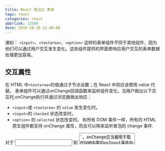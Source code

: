 ```yaml
---
title: React 笔记之 表单
tags: react
categories: react
abbrlink: 13509
date: 2016-10-18 21:48:08
---
```


诸如： `<input>`、`<textarea>`、`<option>` 这样的表单组件不同于其他组件，因为他们可以通过用户交互发生变化。这些组件提供的界面使响应用户交互的表单数据处理更加容易。
<!--more-->
## 交互属性
在 HTML 中`<textarea>`的值通过子节点设置；在 React 中则应该使用 value 代替。
表单组件可以通过onChange回调函数来监听组件变化。当用户做出以下交互时,onChange执行并通过浏览器做出响应：
- `<input>`或 `<textarea>` 的 `value` 发生变化时。
- `<input>`的 `checked` 状态改变时。
- `<option>` 的 `selected` 状态改变时。
和所有 DOM 事件一样，所有的 HTML 原生组件都支持 onChange 属性，而且可以用来监听冒泡的 change 事件.

<div class="tip">
对于`<input>`和`<textarea>`，onChange应当被用于取代DOM内置的onInput事件处理
</div>

## 不可控组件和可控组件
**可控组件**
设置了 `value` 的 `<input>` 是一个受限组件。 对于受限的 `<input>`，渲染出来的 HTML 元素始终保持 `value` 属性的值。
```
render: function() {
    return <input type="text" value="Hello!"/>;
 }
```
上面的代码将渲染出一个值为 Hello! 的 input 元素。用户在渲染出来的元素里输入任何值都不起作用，因为 React 已经赋值为 Hello!。如果想响应更新用户输入的值，就得使用 onChange 事件
```
getInitialState: function() {
    return {value: 'Hello!'};
 },
 handleChange: function(event) {
    this.setState({value: event.target.value});
 },
 render: function() {
    var value = this.state.value;
    return <input type="text" value={value} onChange={this.handleChange} />;
 }
```
**Default Value**
初始值是状态中的value。如果要取数据，可直接使用 `var inputValue = this.state.value`。
```
render: function() {
   return <input type="text" defaultValue={this.state.value}/>;
}
```
<div class="tip">
一个可控组件并不保持自己的原始状态；组件的呈现完全基于属性。
</div>
**实例**
```
var Kekong = React.creatClass({
    getInitialState:function(){
        return {
            dada:'shuaige'
        }
    },
    handleChange:function(e){
        this.setState({
            dada:e.target.value
        });
    },
    submitHandler:function(e){
        e.preventDefault();
        alert(this.state.dada);
    },
    render:function(){
        return <form onSubmit={this.submitHandler}>
            <input type="text" value={this.state.dada} onChange={this.handleChange} />
            <button type="submit">speak</button>
        </form>;
    }
});
ReactDOM.render(<Kekong />,document.body);
```
**不可控组件**
没有设置value(或者设为null) 的`<input>`组件是一个不可控组件。这样的话，组件中的数据和state中的数据并不对应，可以说，组件的数据不可控。
```
render: function() {
    return <input type="text" />;
 }
```
上面的代码将渲染出一个空值的输入框，用户输入将立即反应到元素上。和受限元素一样，使用 onChange 事件可以监听值的变化。
**Default Value**
如果想给组件设置一个非空的初始值，可以使用 defaultValue 属性。 数据在这里并没有存贮在状态中，而是写在input中。
```
render: function() {
   return <input type="text" defaultValue="Hello!" />;
}
```
如果要拿到input中的value，需先拿到其DOM节点，然后获取其value值
```
var inputValue = React.findDOMNode(this.refs.input).value
```
上面的代码渲染出来的元素和受限组件一样有一个初始值，但这个值用户可以改变并会反应到界面上。
同样，`<input type="checkbox">`和`<input type="radio">`支持defaultChecked属性，`<select>`支持设置defaultValue。
`defaultValue`和`defaultChecked`属性只能在初始的render函数中使用，如果你要在随后的render函数中更新value值，你需要使用可控组件。

**实例**
```
var UnKekong = React.creatClass({
    submitHandler:function(e){
        e.preventDefault();
        var helloUnke = React.findDOMNode(this.refs.helloUnke).value;
        alert(helloUnke);
    },
    render:function(){
        return <form onsubmit={this.submitHandler}>
            <input ref="helloUnke" type="text" defaultValue="Dada shuaige" />
            <button type="submit">speak</button>
        </form>;
    }
})
React.render(<Unkekong />,document.body);
```
**Checkbox和Radio的潜在问题**
<div class="tip">
注意，在试图改变正常处理Checkbox和Radio input时，React用一个click事件来代替change事件。大多数情况下，这种行为与预期相同，除了调用preventDefault时。preventDefault从视觉上阻止浏览器更新input，即使checked被触发。它可以在移除调用preventDefault与用setTimeout来切换checked中起作用。
</div>
**Why use Controlled Components**
组件可控的优点：
- 符合React的数据流，单向数据流，从state流向render输出的结果。
- 数据存贮在state中，便于使用。
- 便于对数据进行处理


## 表单元素

- `<label htmlFor="name">Name</label>`
- 要注意for是js关键字，要写成htmlFor。具体JSX语法在之间笔记中有介绍，传送门：React.js学习笔记之JSX解读。现在多数提示用input的placeholder属性替代。
- `<input type="" onChange={this.handleChange}/>`
- `<textarea onChange={this.handleChange}/>`
- `<select onChange={this.handleChange}><option></option></select>`

**实例**
[这是一个demo传送门](https://github.com/Xiaoxianrou/Blog/tree/master/2016.03/React-Demo/demo3)
```
var MyForm = React.createClass({
getInitialState:function(){
    return {
        username:'',
        gender:'man',
        checked:true
    };
},
handleUsernameChange:function(e){
    this.setState({
        username:e.target.value
    });
},
handlerGenderChange:function(e){
    this.setState({
        gender:e.target.value
    });
},
handleCheckedChange:function(e){
    this.setState({
        checked:e.target.checked
    });
},
submitHandler:function (e) {
    e.preventDefault();
    console.log(this.state);
},
render:function () {
    return <form onSubmit={this.submitHandler}>
        <label htmlFor="username">请输入用户名</label>
        <input type="text" onChange={this.handleUsernameChange} value={this.state.username} id="username"/>
        <br/>
        <select onChange={this.handlerGenderChange} value={this.state.gender}>
            <option value="man">男</option>
            <option value="woman">女</option>
        </select>
        <br/>
        <label htmlFor="checkbox">大大是帅哥吗</label>
        <input type="checkbox" value="大大是帅哥" checked={this.state.checked} onChange={this.handleCheckedChange} id="checkbox"/>
        <button type="submit">提交</button>
    </form>
}
});
ReactDOM.render(<MyForm />,document.getElementById('reactDemo'));
```

## 事件处理函数

```
onChange={this.handleChange}
```
若有多个元素要运用事件处理函数，常规的方法是编写多个onChange事件。这么写的话会导致代码维护比较困难并且也非常冗余。更好的做法是把事件处理函数编写为一个。可以采用bind复用和name复用这两种方法。

**bind复用**
```
handleChange:function(name,event){
    ......
}
onChagne={this.handleChange.bind(this,'input')}
```
书写简单，但需要对bind()机制熟悉，性能相对要好。

**实例**
[这是一个demo传送门](https://github.com/Xiaoxianrou/Blog/tree/master/2016.03/React-Demo/demo3)
```
var MyForm = React.createClass({
    getInitialState:function(){
        return {
            username:'',
            gender:'man',
            checked:true
        };
    },
    handleChange:function(name,event){
        var newState={};
        newState[name]=name=="checked"?event.target.checked:event.target.value;
        this.setState(newState);
    },
    submitHandler:function (e) {
        e.preventDefault();
        console.log(this.state);
    },
    render:function () {
        return <form onSubmit={this.submitHandler}>
            <label htmlFor="username">请输入用户名</label>
            <input type="text" onChange={this.handleChange.bind(this,"username")} value={this.state.username} id="username"/>
            <br/>
            <select onChange={this.handleChange.bind(this,"gender")} value={this.state.gender}>
                <option value="man">男</option>
                <option value="woman">女</option>
            </select>
            <br/>
            <label htmlFor="checkbox">大大是帅哥吗</label>
            <input type="checkbox" value="大大是帅哥" checked={this.state.checked} onChange={this.handleChange.bind(this,"checked")} id="checkbox"/>
            <button type="submit">提交</button>
        </form>
    }
});
ReactDOM.render(<MyForm />,document.getElementById('reactDemo'));
```
**name复用**
```
handleChange:function(event){
    var name = event.target.name
}
onChange={this.handleChange}
```
相比Bind写法会少一些参数，在函数中需要读取表单的name值，需要添加name属性。

**实例**
```
var MyForm = React.createClass({
    getInitialState:function(){
        return {
            username:'',
            gender:'man',
            checked:true
        };
    },
    handleChange:function(event){
        var newState={};
        newState[event.target.name]=event.target.name=="checked"?event.target.checked:event.target.value;
        this.setState(newState);
    },
    submitHandler:function (e) {
        e.preventDefault();
        console.log(this.state);
    },
    render:function () {
        return <form onSubmit={this.submitHandler}>
            <label htmlFor="username">请输入用户名</label>
            <input type="text" name="username" onChange={this.handleChange} value={this.state.username} id="username"/>
            <br/>
            <select name="gender" onChange={this.handleChange} value={this.state.gender}>
                <option value="man">男</option>
                <option value="woman">女</option>
            </select>
            <br/>
            <label htmlFor="checkbox">大大是帅哥吗</label>
            <input type="checkbox" value="大大是帅哥" checked={this.state.checked} onChange={this.handleChange} name="checked" id="checkbox"/>
            <button type="submit">提交</button>
        </form>
    }
});
ReactDOM.render(<MyForm />,document.getElementById('reactDemo'));
```

## 自定义表单组件
自定义表单组件能让我们更好的使用组件，让我们更好的开发网页。

**why 自定义表单组件？**
自定义表单组件的原因：
- 内因：表单本身具备特殊性：样式统一、信息内聚、行为固定
- 外因：本质上是组件的嵌套，组织和管理组件的一种方式
